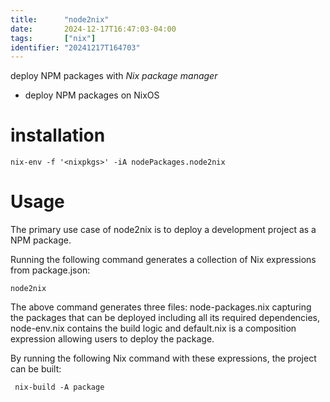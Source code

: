 ```yaml
---
title:      "node2nix"
date:       2024-12-17T16:47:03-04:00
tags:       ["nix"]
identifier: "20241217T164703"
---
```


deploy NPM packages with *Nix package manager*

- deploy NPM packages on NixOS

# installation

``` shell
nix-env -f '<nixpkgs>' -iA nodePackages.node2nix
```

# Usage

The primary use case of node2nix is to deploy a development project as a NPM package.

Running the following command generates a collection of Nix expressions from package.json:

``` shell
node2nix
```

The above command generates three files: node-packages.nix capturing the packages that can be deployed including all its required dependencies, node-env.nix contains the build logic and default.nix is a composition expression allowing users to deploy the package.

By running the following Nix command with these expressions, the project can be built:

``` shell
 nix-build -A package
```
